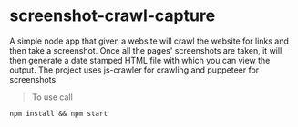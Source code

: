 # screenshot-crawl-capture
A simple node app that given a website will crawl the website for links and then take a screenshot. Once all the pages' screenshots are taken, it will then generate a date stamped HTML file with which you can view the output. The project uses js-crawler for crawling and puppeteer for screenshots.
>To use call 
```
npm install && npm start
```
